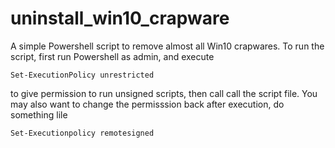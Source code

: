 # uninstall_win10_crapware
A simple Powershell script to remove almost all Win10 crapwares.
To run the script, first run Powershell as admin, and execute

    Set-ExecutionPolicy unrestricted
  
to give permission to run unsigned scripts, then call call the script file.
You may also want to change the permisssion back after execution, do something lile

    Set-Executionpolicy remotesigned
